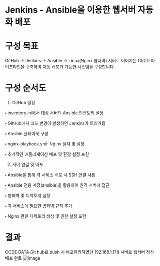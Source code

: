 # Jenkins - Ansible을 이용한 웹서버 자동화 배포


# 구성 목표 
GitHub → Jenkins → Ansible → Linux(Nginx 웹서버) 서버로 이어지는 CI/CD 파이프라인을 구축하여 자동 배포가 가능한 시스템을 구성합니다.


# 구성 순서도


1. GitHub 설정


◐inventory.ini에서 대상 서버의 Ansible 인벤토리 설정

◐GitHub에서 코드 변경이 발생하면 Jenkins가 트리거됨

◐Ansible 플레이북 구성

◐nginx-playbook.yml: Nginx 설치 및 설정

◐추가적인 애플리케이션 배포 및 환경 설정 포함


2. 서버 연결 및 배포


◐Ansible을 통해 각 서비스 배포 시 SSH 연결 사용

◐Ansible 전용 계정(ansible)을 활용하여 원격 서버에 접근

◐방화벽 및 디렉토리 설정

◐각 서비스에 필요한 방화벽 규칙 추가

◐Nginx 관련 디렉토리 생성 및 권한 설정 포함

# 결과

CODE DATA Git hub로 push 시 배포하려하였던 192.168.1.178 서버로 웹서버 정상 배포 완료
![image](https://github.com/user-attachments/assets/6a3db358-4d8c-4036-914d-c8f5728141cc)
